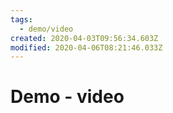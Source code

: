 ```yaml
---
tags:
  - demo/video
created: 2020-04-03T09:56:34.603Z
modified: 2020-04-06T08:21:46.033Z
---
```


# Demo - video

<!-- @crossnote.video "autoplay":false,"controls":true,"loop":false,"muted":false,"src":"https://www.w3schools.com/html/mov_bbb.mp4","poster":"" -->
